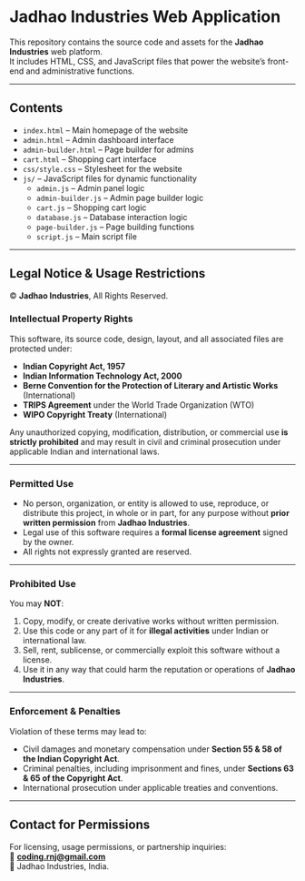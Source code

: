 # Jadhao Industries Web Application

This repository contains the source code and assets for the **Jadhao Industries** web platform.  
It includes HTML, CSS, and JavaScript files that power the website’s front-end and administrative functions.

---

## Contents

- `index.html` – Main homepage of the website  
- `admin.html` – Admin dashboard interface  
- `admin-builder.html` – Page builder for admins  
- `cart.html` – Shopping cart interface  
- `css/style.css` – Stylesheet for the website  
- `js/` – JavaScript files for dynamic functionality  
  - `admin.js` – Admin panel logic  
  - `admin-builder.js` – Admin page builder logic  
  - `cart.js` – Shopping cart logic  
  - `database.js` – Database interaction logic  
  - `page-builder.js` – Page building functions  
  - `script.js` – Main script file  

---

## Legal Notice & Usage Restrictions

© **Jadhao Industries**, All Rights Reserved.

### **Intellectual Property Rights**
This software, its source code, design, layout, and all associated files are protected under:
- **Indian Copyright Act, 1957**  
- **Indian Information Technology Act, 2000**  
- **Berne Convention for the Protection of Literary and Artistic Works** (International)  
- **TRIPS Agreement** under the World Trade Organization (WTO)  
- **WIPO Copyright Treaty** (International)  

Any unauthorized copying, modification, distribution, or commercial use **is strictly prohibited** and may result in civil and criminal prosecution under applicable Indian and international laws.

---

### **Permitted Use**
- No person, organization, or entity is allowed to use, reproduce, or distribute this project, in whole or in part, for any purpose without **prior written permission** from **Jadhao Industries**.
- Legal use of this software requires a **formal license agreement** signed by the owner.
- All rights not expressly granted are reserved.

---

### **Prohibited Use**
You may **NOT**:
1. Copy, modify, or create derivative works without written permission.
2. Use this code or any part of it for **illegal activities** under Indian or international law.
3. Sell, rent, sublicense, or commercially exploit this software without a license.
4. Use it in any way that could harm the reputation or operations of **Jadhao Industries**.

---

### **Enforcement & Penalties**
Violation of these terms may lead to:
- Civil damages and monetary compensation under **Section 55 & 58 of the Indian Copyright Act**.
- Criminal penalties, including imprisonment and fines, under **Sections 63 & 65 of the Copyright Act**.
- International prosecution under applicable treaties and conventions.

---

## Contact for Permissions
For licensing, usage permissions, or partnership inquiries:  
📧 **coding.rnj@gmail.com**    
🏢 Jadhao Industries, India.

